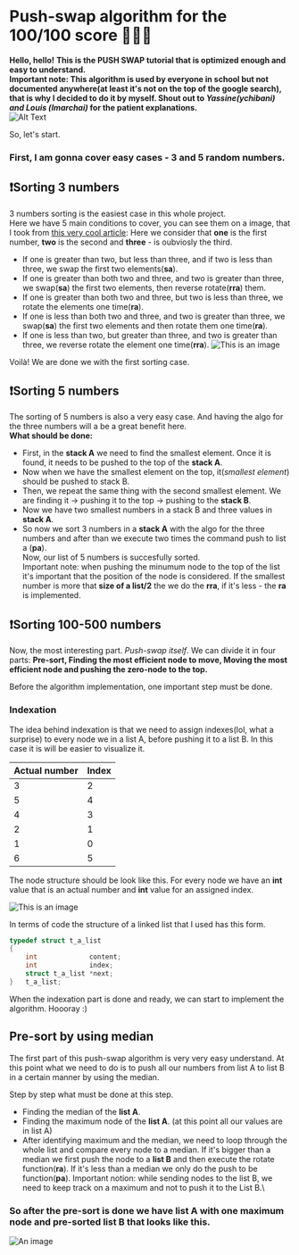 # Push-swap algorithm for the 100/100 score 👩🏼‍💻
**Hello, hello!** 
**This is the PUSH SWAP tutorial that is optimized enough and easy to understand.\
Important note: This algorithm is used by everyone in school but not documented anywhere(at least it's not on the top of the google search), that is why I decided to do it by myself. Shout out to *Yassine(ychibani) and Louis (lmarchai)* for the patient explanations.**\
![Alt Text](https://media.tenor.com/XSdY1YWJzowAAAAC/jess-new-girl-new-girl-jess.gif)


So, let's start.
### **First, I am gonna cover easy cases - 3 and 5 random numbers.**
## ❗️Sorting 3 numbers
3 numbers sorting is the easiest case in this whole project.\
Here we have 5 main conditions to cover, you can see them on a image, that I took from [this very cool article](https://medium.com/@jamierobertdawson/push-swap-the-least-amount-of-moves-with-two-stacks-d1e76a71789a):
Here we consider that **one** is the first number, **two** is the second and **three** - is oubviosly the third. 

- If one is greater than two, but less than three, and if two is less than three, we swap the first two elements(**sa**).
- If one is greater than both two and three, and two is greater than three, we swap(**sa**) the first two elements, then reverse rotate(**rra**) them.
- If one is greater than both two and three, but two is less than three, we rotate the elements one time(**ra**).
- If one is less than both two and three, and two is greater than three, we swap(**sa**) the first two elements and then rotate them one time(**ra**).
- If one is less than two, but greater than three, and two is greater than three, we reverse rotate the element one time(**rra**).
![This is an image](https://miro.medium.com/v2/resize:fit:1400/format:webp/1*D0U1zQFQnkI4Q_Z0QPi69g.png)

Voilà! We are done we with the first sorting case. 

## ❗️Sorting 5 numbers
The sorting of 5 numbers is also a very easy case. And having the algo for the three numbers will a be a great benefit here.\
**What should be done:**
- First, in the **stack A** we need to find the smallest element. Once it is found, it needs to be pushed to the top of the **stack A**. 
- Now when we have the smallest element on the top, it(*smallest element*) should be pushed to stack B.
- Then, we repeat the same thing with the second smallest element. We are finding it -> pushing it to the top -> pushing to the **stack B**.
- Now we have two smallest numbers in a stack B and three values in **stack A**. 
- So now we sort 3 numbers in a **stack A** with the algo for the three numbers and after than we execute two times the command push to list a (**pa**).\
Now, our list of 5 numbers is succesfully sorted.\
Important note: when pushing the minumum node to the top of the list it's important that the position of the node is considered. If the smallest number is more that **size of a list/2** the we do the **rra**, if it's less - the **ra** is implemented. 

## ❗️Sorting 100-500 numbers

Now, the most interesting part. *Push-swap itself*. We can divide it in four parts: **Pre-sort, Finding the most efficient node to move, Moving the most efficient node and pushing the zero-node to the top.**

Before the algorithm implementation, one important step must be done. 

### Indexation

The idea behind indexation is that we need to assign indexes(lol, what a surprise) to every node we in a list A, before pushing it to a list B. In this case it is will be easier to visualize it. 

|Actual number    | Index |
| ----------- | ----------- |
| 3           |2        |
|5            | 4       |
|4            | 3       |
|2            | 1       |
|1            | 0       |
|6            | 5       |

The node structure should be look like this. For every node we have an **int** value that is an actual number and **int** value for an assigned index. 

![This is an image](https://i.pinimg.com/originals/85/36/9f/85369f81ccd5b961c490f045809a21c5.png)

In terms of code the structure of a linked list that I used has this form.

```c
typedef struct t_a_list
{
	int				content;
	int				index;
	struct t_a_list	*next;
}	t_a_list;

```

When the indexation part is done and ready, we can start to implement the algorithm. Hoooray :)


## Pre-sort by using median
The first part of this push-swap algorithm is very very easy understand. At this point what we need to do is to push all our numbers from list A to list B in a certain manner by using the median.

Step by step what must be done at this step. 

- Finding the median of the **list A**.
- Finding the maximum node of the **list A**. (at this point all our values are in list A) 
- After identifying maximum and the median, we need to loop through the whole list and compare every node to a median. If it's bigger than a median we first push the node to a **list B** and then execute the rotate function(**ra**). If it's less than a median we only do the push to be function(**pa**). Important notion: while sending nodes to the list B, we need to keep track on a maximum and not to push it to the List B.\

### So after the pre-sort is done we have list A with one maximum node and pre-sorted **list B** that looks like this. 

![An image](https://i.pinimg.com/originals/0d/ea/12/0dea125082397ea72882aaf1a16a46c6.png)


